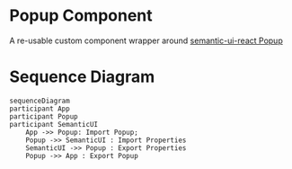 # Popup Component

A re-usable custom component wrapper around [semantic-ui-react Popup](https://react.semantic-ui.com/modules/popup)

# Sequence Diagram

```mermaid
sequenceDiagram
participant App
participant Popup
participant SemanticUI
    App ->> Popup: Import Popup;
    Popup ->> SemanticUI : Import Properties
    SemanticUI ->> Popup : Export Properties
    Popup ->> App : Export Popup
```
